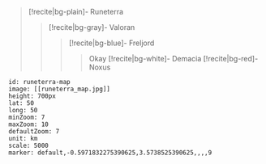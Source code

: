 
> [!recite|bg-plain]- Runeterra
> > [!recite|bg-gray]- Valoran
> > > [!recite|bg-blue]- Freljord
> > > > Okay
> > > [!recite|bg-white]- Demacia
> > > > [!recite|bg-red]- Noxus

```leaflet
id: runeterra-map
image: [[runeterra_map.jpg]]
height: 700px
lat: 50
long: 50
minZoom: 7
maxZoom: 10
defaultZoom: 7
unit: km
scale: 5000
marker: default,-0.5971832275390625,3.5738525390625,,,,9
```
